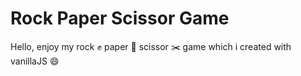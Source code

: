 # Rock Paper Scissor Game

Hello, enjoy my rock ✊ paper 📰 scissor ✂️ game which i created with vanillaJS 😄
